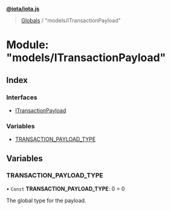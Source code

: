 **[@iota/iota.js](../README.md)**

> [Globals](../README.md) / "models/ITransactionPayload"

# Module: "models/ITransactionPayload"

## Index

### Interfaces

* [ITransactionPayload](../interfaces/_models_itransactionpayload_.itransactionpayload.md)

### Variables

* [TRANSACTION\_PAYLOAD\_TYPE](_models_itransactionpayload_.md#transaction_payload_type)

## Variables

### TRANSACTION\_PAYLOAD\_TYPE

• `Const` **TRANSACTION\_PAYLOAD\_TYPE**: 0 = 0

The global type for the payload.
